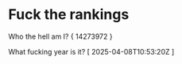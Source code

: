 # Fuck the rankings

Who the hell am I?
{ 14273972 }

What fucking year is it?
[ 2025-04-08T10:53:20Z ]
